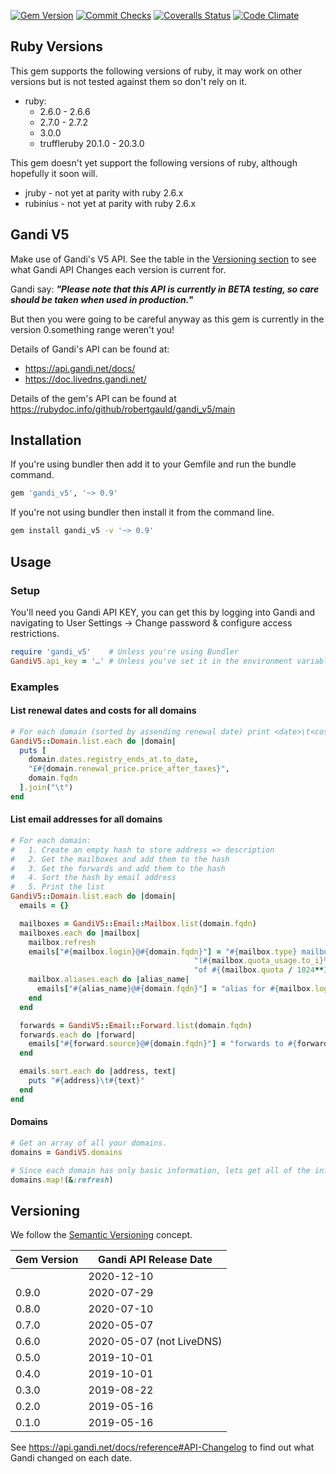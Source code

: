 [![Gem Version](https://badge.fury.io/rb/gandi_v5.png)](http://badge.fury.io/rb/gandi_v5)
[![Commit Checks](https://github.com/robertgauld/gandi_v5/workflows/Commit%20Checks/badge.svg)](https://github.com/robertgauld/gandi_v5/actions?query=workflow%3A%22Commit+Checks%22)
[![Coveralls Status](https://coveralls.io/repos/robertgauld/gandi_v5/badge.png?branch=main)](https://coveralls.io/r/robertgauld/gandi_v5)
[![Code Climate](https://codeclimate.com/github/robertgauld/gandi_v5.png?branch=main)](https://codeclimate.com/github/robertgauld/gandi_v5)

## Ruby Versions
This gem supports the following versions of ruby, it may work on other versions but is not tested against them so don't rely on it.

* ruby:
  * 2.6.0 - 2.6.6
  * 2.7.0 - 2.7.2
  * 3.0.0
  * truffleruby 20.1.0 - 20.3.0

This gem doesn't yet support the following versions of ruby, although hopefully it soon will.

* jruby - not yet at parity with ruby 2.6.x
* rubinius - not yet at parity with ruby 2.6.x


## Gandi V5

Make use of Gandi's V5 API.
See the table in the [Versioning section](#Versioning) to see what Gandi
API Changes each version is current for.

Gandi say: **_"Please note that this API is currently in BETA testing, so care should be taken when used in production._"**

But then you were going to be careful anyway as this gem is currently in the version 0.something range weren't you!

Details of Gandi's API can be found at:

* <https://api.gandi.net/docs/>
* <https://doc.livedns.gandi.net/>

Details of the gem's API can be found at <https://rubydoc.info/github/robertgauld/gandi_v5/main>

## Installation

If you're using bundler then add it to your Gemfile and run the bundle command.

```ruby
gem 'gandi_v5', '~> 0.9'
```

If you're not using bundler then install it from the command line.
```bash
gem install gandi_v5 -v '~> 0.9'
```

## Usage

### Setup

You'll need you Gandi API KEY, you can get this by logging into Gandi and
navigating to User Settings -> Change password & configure access restrictions.

```ruby
require 'gandi_v5'    # Unless you're using Bundler
GandiV5.api_key = '…' # Unless you've set it in the environment variable GANDI_API_KEY
```

### Examples

#### List renewal dates and costs for all domains
```ruby
# For each domain (sorted by assending renewal date) print <date>\t<cost>\t<fqdn>
GandiV5::Domain.list.each do |domain|
  puts [
    domain.dates.registry_ends_at.to_date,
    "£#{domain.renewal_price.price_after_taxes}",
    domain.fqdn
  ].join("\t")
end
```

#### List email addresses for all domains

```ruby
# For each domain:
#   1. Create an empty hash to store address => description
#   2. Get the mailboxes and add them to the hash
#   3. Get the forwards and add them to the hash
#   4. Sort the hash by email address
#   5. Print the list
GandiV5::Domain.list.each do |domain|
  emails = {}

  mailboxes = GandiV5::Email::Mailbox.list(domain.fqdn)
  mailboxes.each do |mailbox|
    mailbox.refresh
    emails["#{mailbox.login}@#{domain.fqdn}"] = "#{mailbox.type} mailbox " \
                                         "(#{mailbox.quota_usage.to_i}% " \
                                         "of #{(mailbox.quota / 1024**3).round}GB used)"
    mailbox.aliases.each do |alias_name|
      emails["#{alias_name}@#{domain.fqdn}"] = "alias for #{mailbox.login}@#{domain.fqdn}"
    end
  end

  forwards = GandiV5::Email::Forward.list(domain.fqdn)
  forwards.each do |forward|
    emails["#{forward.source}@#{domain.fqdn}"] = "forwards to #{forward.destinations.join(', ')}"
  end

  emails.sort.each do |address, text|
    puts "#{address}\t#{text}"
  end
end
```

#### Domains

```ruby
# Get an array of all your domains.
domains = GandiV5.domains

# Since each domain has only basic information, lets get all of the information.
domains.map!(&:refresh)
```

## Versioning

We follow the [Semantic Versioning](http://semver.org/) concept.

| Gem Version     | Gandi API Release Date   |
| --------------- | ------------------------ |
|                 | 2020-12-10               |
| 0.9.0           | 2020-07-29               |
| 0.8.0           | 2020-07-10               |
| 0.7.0           | 2020-05-07               |
| 0.6.0           | 2020-05-07 (not LiveDNS) |
| 0.5.0           | 2019-10-01               |
| 0.4.0           | 2019-10-01               |
| 0.3.0           | 2019-08-22               |
| 0.2.0           | 2019-05-16               |
| 0.1.0           | 2019-05-16               |

See <https://api.gandi.net/docs/reference#API-Changelog> to find out what
Gandi changed on each date.

